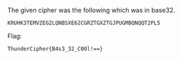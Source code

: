The given cipher was the following which was in base32.

```
KRUHK3TEMVZEG2LQNBSXE62CGRZTGXZTGJPUGMBQNQQT2PL5
```

Flag:
```
ThunderCipher{B4s3_32_C00l!==}
```